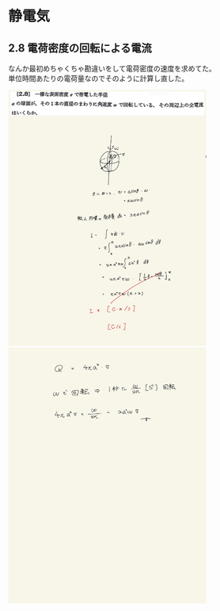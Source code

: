 <script type="text/javascript" async src="https://cdnjs.cloudflare.com/ajax/libs/mathjax/2.7.7/MathJax.js?config=TeX-MML-AM_CHTML">

</script>

<script type="text/x-mathjax-config">
 MathJax.Hub.Config({
 tex2jax: {
 inlineMath: [['$', '$'] ],
 displayMath: [ ['$$','$$'], ["\\[","\\]"] ]
 }
 });
</script>

# 静電気
## 2.8 電荷密度の回転による電流 

なんか最初めちゃくちゃ勘違いをして電荷密度の速度を求めてた。
<br>
単位時間あたりの電荷量なのでそのように計算し直した。
<br>

<img width="400" alt="electromagnetism-71" src="./images/sc-8/Electromagnetism-71.jpg">
<img width="400" alt="electromagnetism-72" src="./images/sc-8/Electromagnetism-72.jpg">